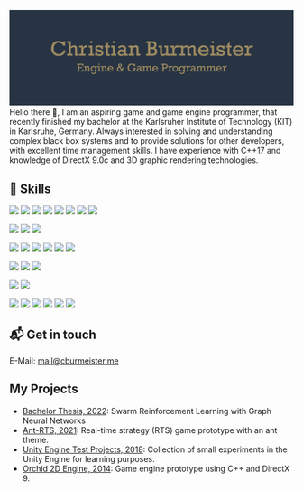 ![Banner](./src/assets/banner.png)
Hello there 👋,
I am an aspiring game and game engine programmer, that recently finished my bachelor at the Karlsruher Institute of Technology (KIT) in Karlsruhe, Germany. Always interested in solving and understanding complex black box systems and to provide solutions for other developers, with excellent time management skills. I have experience with C++17 and knowledge of DirectX 9.0c and 3D graphic rendering technologies.

## 💼 Skills

![](https://img.shields.io/badge/Code-C++-informational?style=plastic&logo=cplusplus&logoColor=white&color=283443)
![](https://img.shields.io/badge/Code-CSharp-informational?style=plastic&logo=csharp&logoColor=white&color=283443)
![](https://img.shields.io/badge/Code-Python-informational?style=plastic&logo=python&logoColor=white&color=283443)
![](https://img.shields.io/badge/Code-HTML-informational?style=plastic&logo=html5&logoColor=white&color=283443)
![](https://img.shields.io/badge/Code-CSS-informational?style=plastic&logo=css3&logoColor=white&color=283443)
![](https://img.shields.io/badge/Code-Typescript-informational?style=plastic&logo=typescript&logoColor=white&color=283443)
![](https://img.shields.io/badge/Code-Angular-informational?style=plastic&logo=angular&logoColor=white&color=283443)
![](https://img.shields.io/badge/Code-Java-informational?style=plastic&logo=java&logoColor=white&color=283443)

![](https://img.shields.io/badge/Engine-Godot_Engine-informational?style=plastic&logo=godotengine&logoColor=white&color=283443)
![](https://img.shields.io/badge/Engine-Unity-informational?style=plastic&logo=unity&logoColor=white&color=283443)
![](https://img.shields.io/badge/Engine-RPG_Maker_2003-informational?style=plastic&logoColor=white&color=283443)

![](https://img.shields.io/badge/Software-Visual_Studio-informational?style=plastic&logo=visualstudio&logoColor=white&color=283443)
![](https://img.shields.io/badge/Software-Visual_Studio_Code-informational?style=plastic&logo=visualstudiocode&logoColor=white&color=283443)
![](https://img.shields.io/badge/Software-GitHub-informational?style=plastic&logo=github&logoColor=white&color=283443)
![](https://img.shields.io/badge/Software-Trello-informational?style=plastic&logo=trello&logoColor=white&color=283443)
![](https://img.shields.io/badge/Software-Microsoft_Office-informational?style=plastic&logo=microsoftoffice&logoColor=white&color=283443)
![](https://img.shields.io/badge/Software-Tiled-informational?style=plastic&logo=&logoColor=white&color=283443)

![](https://img.shields.io/badge/Tool-Git-informational?style=plastic&logo=git&logoColor=white&color=283443)
![](https://img.shields.io/badge/Tool-CMake-informational?style=plastic&logo=cmake&logoColor=white&color=283443)
![](https://img.shields.io/badge/Tool-SCons-informational?style=plastic&logo=&logoColor=white&color=283443)

![](https://img.shields.io/badge/OS-Windows-informational?style=plastic&logo=windows&logoColor=white&color=283443)
![](https://img.shields.io/badge/OS-Linux-informational?style=plastic&logo=linux&logoColor=white&color=283443)

![](https://img.shields.io/badge/API-DirectX_9.0c-informational?style=plastic&logo=&logoColor=white&color=283443)
![](https://img.shields.io/badge/API-OpenGL_4.5-informational?style=plastic&logo=opengl&logoColor=white&color=283443)
![](https://img.shields.io/badge/API-GLSL-informational?style=plastic&logo=&logoColor=white&color=283443)
![](https://img.shields.io/badge/API-OpenMP-informational?style=plastic&logo=&logoColor=white&color=283443)
![](https://img.shields.io/badge/API-NumPy-informational?style=plastic&logo=numpy&logoColor=white&color=283443)
![](https://img.shields.io/badge/API-PyTorch-informational?style=plastic&logo=pytorch&logoColor=white&color=283443)

## 📬 Get in touch
E-Mail: mail@cburmeister.me

## My Projects
- [Bachelor Thesis, 2022](https://github.com/lifebu/BachelorThesis): Swarm Reinforcement Learning with Graph Neural Networks
- [Ant-RTS, 2021](https://github.com/lifebu/Ant-RTS): Real-time strategy (RTS) game prototype with an ant theme. 
- [Unity Engine Test Projects, 2018](https://github.com/lifebu/Unity-Projects): Collection of small experiments in the Unity Engine for learning purposes.
- [Orchid 2D Engine, 2014](https://github.com/lifebu/Orchid-2D-Engine): Game engine prototype using C++ and DirectX 9.

